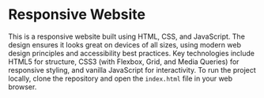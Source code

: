# Responsive Website

This is a responsive website built using HTML, CSS, and JavaScript. The design ensures it looks great on devices of all sizes, using modern web design principles and accessibility best practices. Key technologies include HTML5 for structure, CSS3 (with Flexbox, Grid, and Media Queries) for responsive styling, and vanilla JavaScript for interactivity. To run the project locally, clone the repository and open the `index.html` file in your web browser.
